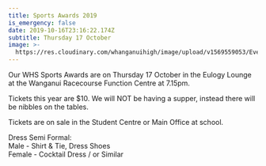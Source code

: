 ```yaml
---
title: Sports Awards 2019
is_emergency: false
date: 2019-10-16T23:16:22.174Z
subtitle: Thursday 17 October
image: >-
  https://res.cloudinary.com/whanganuihigh/image/upload/v1569559053/Events/Sports-1.jpg
---
```

Our WHS Sports Awards are on Thursday 17 October in the Eulogy Lounge at the Wanganui Racecourse Function Centre at 7.15pm.

Tickets this year are $10. We will NOT be having a supper, instead there will be nibbles on the tables.

Tickets are on sale in the Student Centre or Main Office at school.

Dress Semi Formal:  
Male - Shirt & Tie, Dress Shoes  
Female - Cocktail Dress / or Similar
